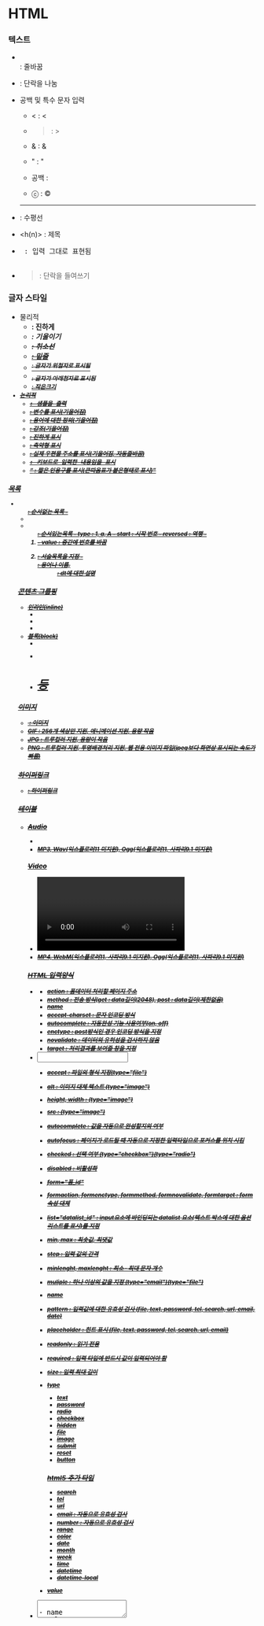 # HTML

### 텍스트

- <br> : 줄바꿈

- <p> : 단락을 나눔

- 공백 및 특수 문자 입력

  - < : <

  - > : >

  - & : &

  - " : "

  - 공백 :  

  - ⓒ : ©

- <hr> : 수평선

- <h(n)> : 제목

- <pre> : 입력 그대로 표현됨

- <blockquote> : 단락을 들여쓰기

### 글자 스타일

- 물리적
  - <b> : 진하게
  - <i> : 기울이기
  - <s> : 취소선
  - <u> : 밑줄
  - <sup> : 글자가 위첨자로 표시됨
  - <sub> : 글자가 아래첨자로 표시됨
  - <small> : 작은크기
- 논리적
  - <samp> : 샘플을 출력
  - <var> : 변수를 표시(기울어짐)
  - <dnf> : 용어에 대한 정의(기울어짐)
  - <em> : 강조(기울어짐)
  - <strong> : 진하게 표시
  - <abbr> : 축약형 표시
  - <address> : 실제 우편물 주소를 표시(기울어짐, 자동줄바꿈)
  - <kbd> : 키보드로 입력한 내용임을 표시
  - <q> : 짧은 인용구를 표시(큰따옴표가 붙은형태로 표시)

### 목록

- <ul> : 순서없는 목록
  - <li>
- <ol> : 순서있는목록
  - type : 1, a, A
  - start : 시작 번호
  - reversed : 역행
  - <li>
    - value : 중간에 번호를 바꿈
- <dl> : 서술목록을 지정
  - <dt> : 용어나 이름, <dd> : dt에 대한 설명

### 콘텐츠 그룹핑

- 인라인(inline)
  - <span>
  - <img>
  - <strong>
- 블록(block)
  - <div>
  - <p>
  - <h1> 등

### 이미지

- <img> : 이미지
- GIF : 256개 색상만 지원, 애니메이션 지원, 용량 작음
- JPG : 트루컬러 지원, 용량이 작음
- PNG : 트루컬러 지원, 투명배경처리 지원, 웹 전용 이미지 파일(jpeg보다 화면상 표시되는 속도가 빠름)

### 하이퍼링크

- <a> : 하이퍼링크

### 테이블

- <table>

### Audio

- <audio> 오디오 재생
- MP3, Wav(익스플로러11 미지원), Ogg(익스플로러11, 사파리9.1 미지원)

### Video

- <video> : 비디오 재생
- MP4, WebM(익스플로러11, 사파리9.1 미지원), Ogg(익스플로러11, 사파리9.1 미지원)

### HTML 입력양식

- <form>

  - action : 폼데이터 처리할 페이지 주소
  - method : 전송 방식(get : data길이(2048), post : data길이(제한없음)
  - name
  - accept-charset : 문자 인코딩 방식
  - autocomplete : 자동완성 기능 사용여부(on, off)
  - enctype : post방식인 경우 인코딩 방식을 지정
  - novalidate : 데이터의 유혀성을 검사하지 않음
  - target : 처리결과를 보여줄 창을 지정

- <input>

  - accept : 파일의 형식 지정(type="file")

  - alt : 이미지 대체 텍스트 (type="image")

  - height, width : (type="image")

  - src : (type="image")

  - autocomplete : 값을 자동으로 완성할지의 여부

  - autofocus : 페이지가 로드될 떄 자동으로 지정한 입력타입으로 포커스를 위치 시킴

  - checked : 선택 여부 (type="checkbox")(type="radio")

  - disabled : 비활성화

  - form="폼_id"

  - formaction, formenctype, formmethod, formnovalidate, formtarget : form 속성 대체

  - list="datalist_id" : input요소에 바인딩되는 datalist 요소(텍스트 박스에 대한 옵션 리스트를 표시)를 지정

  - min, max : 최솟값, 최댓값

  - step : 입력 값의 간격

  - minlenght, maxlenght : 최소 · 최대 문자 개수

  - muliple : 하나 이상의 값을 지정 (type="email")(type="file")

  - name

  - pattern : 입력값에 대한 유효성 검사 (file, text, password, tel, search, url, email, date)

  - placeholder : 힌트 표시 (file, text, password, tel, search, url, email)

  - readonly : 읽기 전용

  - required : 입력 타입에 반드시 값이 입력되어야 함

  - size : 입력 최대 길이

  - type

    - text
    - password
    - radio
    - checkbox
    - hidden
    - file
    - image
    - submit
    - reset
    - button

    ### html5 추가 타입

    - search
    - tel
    - url
    - email : 자동으로 유효성 검사
    - number : 자동으로 유효성 검사
    - range
    - color
    - date
    - month
    - week
    - time
    - datetime
    - datetime-local

  - value

- <textarea>

  - name
  - cols
  - rows
  - wrap
  - readonly

- <select>

  - name
  - size
  - muliple
  - <option>
    - disalbed
    - label
    - selected
    - value

# CSS

- 적용 우선순위 : body태그 내부에 가장 가까이 적용된 스타일 시트가 우선권을 가짐
- 전체 선택자 : *
- 타입 선택자 : 요소명
- 클래스 선택자 : 요소명.클래스명
- 아이디 선택자 : 요소명#아이디명
- 속성 선택자 : 요소명[속성]
- 의사 클래스
  - 링크 의사 클래스
    - :link : 방문하지 않은 링크 적용
    - :visited : 방문한 링크 적용
  - 사용자 동작의사 클래스
    - :hover : 특정 요소를 지정하는 동안 적용 (마우스를 가져다 댔을때)
    - :active : 요소가 활성화 될때 적용
    - :focus : 포커슬르 가지고 있는동안 적용 (마우스로 클릭 했을때)
- 결합자
  - 자손 결합자 : 선택자1 선택자2 → 선택자1 내부에 모든 선택자2
  - 자식 결합자 : 선택자1 > 선택자2 → 선택자1 직계 자손 선택자2
  - 인접 형제 결합자 : 선택자1 + 선택자2 → 선택자1 바로뒤에 선택자2
  - 일반 형제 결합자 : 선택자1 ~ 선택자2 → 선택자1 다음에 있는 모든 선택자2
  - 그룹 결할바 : 선택자1, 선택자2

### CSS 속성

- 색상 : color
- 글꼴 속성
  - font-family : 폰트지정
  - font-size : 폰트사이즈
  - font-style : 글자 모양(normal, italic, oblique)
  - font-weight : 굵기
  - font-variant : 소문자 → 대문자 변경
  - font :
- 텍스트 속성
  - letter-spacing : 문자 사이 간격
  - word-spacing : 단어 사이 간격
  - line-height : 줄간격
  - tab-size : 탭 문자의 크기 지정 (textarea, pre태그 내에서만 적용>
  - text-indent : 첫 번째 줄 들여쓰기(음수는 내어쓰기)
  - text-align : 수평정렬
  - text-align-last : 텍스트의 마지막줄 정렬(justify로만 동작)
  - text-transform : 대문자 또는 소문자로 변경
    - capitalize : 각 단어의 첫글자를 대문자로 변경
    - uppercase : 모두 대문자로 변경
    - lowercase : 모두 소문자로 변경
  - text-decoration : 텍스트의 줄을 그음
    - underline : 밑줄
    - overline : 윗줄
    - line-through :  취소선
  - text-shadow : 텍스트 그림자 지정
    - {text-shadow : <수평> <수직> <흐림(반지름으로 지정)> <그림자색상>}
  - word-wrap : 자동 줄바꿈 (break-word)
- 박스 속성
  - display
    - none : 요소를 화면에 표시X
    - inline : 요소를 인라인박스로 취급
    - block : 요소를 블록 박스로 취급
    - inline-block : 인라인 블록 내부는 블록형식으로 되어 있고 박스 자체는 인라인 박스로 표시
    - list-item : 블록 박스를 목록의 항목과 같이 표시
  - margin : 박스의 외부 여백
  - padding : 요소와 테두리 사이의 여백
    - margin과는 다르게 padding-top, padding-right, padding-bottom, padding-left로 지정 가능
  - width : 폭
  - height : 높이
  - min-width, min-height, max-width, max-height : 최소·최대 높이·폭 을 지정
  - vertical-align : 수직 정렬을 지정할 때 사용
    - baseline : 부모 요소의 기본줄에 맞춰서 정렬 (기본값)
    - sub : 요소를 아래첨자로 정렬
    - super : 요소를 위첨자로 정렬
    - top : 요소의 상단을 해당 줄에서 가장 높은 요소의 상단에 맞춰 정렬
    - middle : 부모 요소의 중앙에 맞춰 정렬
    - bottom : 요소의 하단을 해당 줄에서 가장 낮은 요소의 하단에 맞춰 정렬
    - text-top : 요소의 상단을 부모 요소의 폰트의 상단에 맞춰 정렬
    - text-bottom : 요소의 하단을 부모 요소의 폰트의 하단에 맞춰 정렬
    - <길이>
  - position : top, bottom, left, right와 함께 사용해서 위치 지정
    - static : 위치지정 불가능
    - absolute : 왼쪽상단 모서리를 기준으로 지정한 위치만큼 요소를 배치
    - relative : 현재 요소의 위치를 (0,0)으로 지정하고 이를 기준으로 지정한 위치만큼 이동하여 요소를 배치
    - fixed : 브라우저 윈도우를 기준으로 지정한 위치만큼 이동하여 요소를 배치
  - top, bottom, left, right : position이 static이면 지정해도 변화 없음
  - z-index : 요소끼리 곂쳤을 때 우선순위를 둠
  - float : 요소를 왼쪽이나 오른쪽으로 새롭게 배치함
  - clear : float의 영향을 받지 않고 화면에 표시
  - overflow : 내용이 박스를 넘어갔을 때의 처리방법
    - visible : 오버플로우된 내용 모두 표시
    - hidden : 박스를 벗어난 내용은 표시 X
    - scroll : 오버플로우된 내용을 볼 수 있게 스크롤바 표시
    - auto : 자동으로 스크롤바 표시
  - visibility : 화면에 표시할지에 대한 여부
    - hidden : 화면에 보이지 않지만 공간은 차지
    - collapse : 테이블 요소에서만 행/열 제거, 다른 요소는 hidden 처리
- 배경 속성
  - background-color : 배경색 지정
  - background-image : 배경 이미지 파일 지정(url)
  - background-repeat : 배경 이미지의 반복 여부
  - background-attachment : 배경을 고정할 것인지 스크롤과 같이 움직일 것인지에 대한 여부 지정
    - scroll : 스크롤
    - fixed : 고정
    - local  요소 내부의 콘텐츠 영역과 함께 배경 이미지가 스트롤
  - background-position : 배경 이미지의 시작 위치를 지정
  - background-origin : 배경 이미지가 시작하는 기준 위치를 지정
    - padding-box : 패딩의 왼쪽상단에서 시작
    - border-box : 테두리의 왼쪽 상단에서 시작
    - content-box : 콘텐츠의 왼쪽 상단에서 시작
  - background-size : 배경 이미지의 크기
    - auto : 원래 크기로 표시
    - cover : 이미지의 폭과 높이 중 짧은 것을 기준으로 영역을 채움(크키 비율 무시)
    - contain : 이미지의 폭과 높이 중 긴 것을 기준으로 영역을 채움(크기 비율 유지)
  - background-clip : 배경 속성이 적용되는 영역 지정
    - border-box : 배경속성이 테두리 박스까지 적용
    - padding-box : 패딩 영역까지만 적용
    - content-box : 콘텐츠 영역에서만 적용
- 테두리 속성
  - border-width : 테두리 굵기
    - medium : 중간 굵기
    - thin : 얇은 굵기
    - thick : 두꺼운 굵기
  - border-style : 테두리 스타일
    - none : 테두리 표시 X
    - hidden : 테두리를 숨김
    - dotted : 점선
    - dashed : 대시 형태
    - solid : 실선
    - double : 이중 실선
    - groove : 오목한 선
    - ridge : 볼록한 선
    - inset : 테두리가 안으로 파인 형태
    - outset : 테두리가 밖으로 나온 형태
  - border-color : 테두리 색상
    - transparent : 테두리 색상을 투명하게 지정
  - border-radius : 모서리를 둥굴게 지정
  - box-shadow : 박스의 그림자 스타일 지정
- 목록 속성
  - list-style-type : 항목 마커의 종류를 지정
  - list-style-position : 항목 마커의 위치 지정
  - list-style-image : 항목 마커로서 이미지를 지정
  - list-style : 목록 관련 속성의 일괄 지정
- 테이블 속성
  - table-layout : 셀 안의 내용의 코기에 따른 셀의 크기 변화 여부를 지정
  - border-collapse : 테이블 테두리와 셀의 테두리를 하나의 테두리로 합칠지의 여부를 지정
  - border-spacing : 인접한 셀 테두리 사이의 여백거리를 지정
  - caption-side : 테이블 캡션의 위치를 지정
  - empty-cells : 빈 셀의 테두리와 배경의 표시 여부를 지정